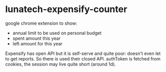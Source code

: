 # lunatech-expensify-counter

google chrome extension to show:
- annual limit to be used on personal budget
- spent amount this year
- left amount for this year

Expensify has open API but it is self-serve and quite poor: doesn't even let to get reports.
So there is used their closed API. authToken is fetched from cookies, the session may live quite short (around 1d).
